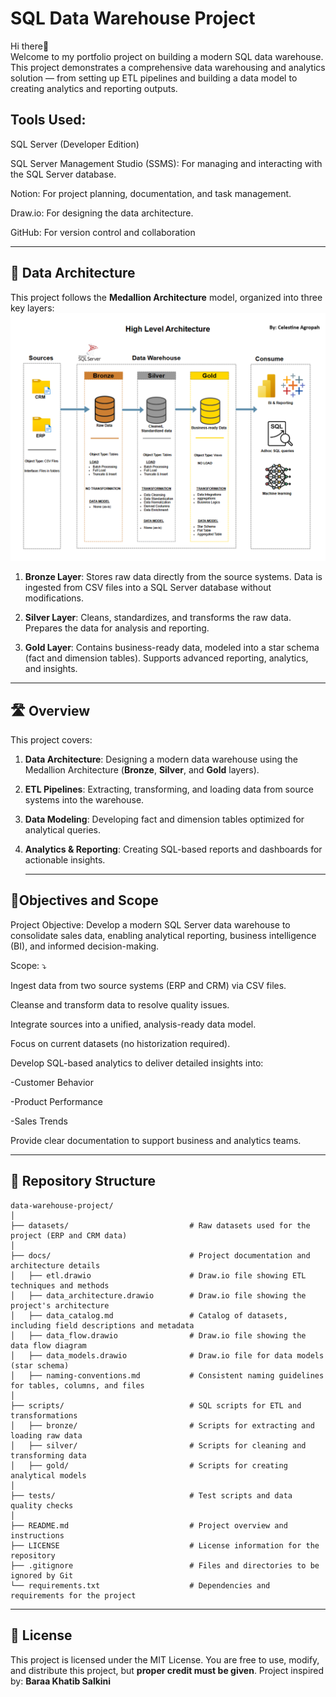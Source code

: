 # SQL Data Warehouse Project

Hi there👋  
Welcome to my portfolio project on building a modern SQL data warehouse. This project demonstrates a comprehensive data warehousing and analytics solution — from setting up ETL pipelines and building a data model to creating analytics and reporting outputs.

## Tools Used:

SQL Server (Developer Edition)

SQL Server Management Studio (SSMS): For managing and interacting with the SQL Server database.

Notion: For project planning, documentation, and task management.

Draw.io: For designing the data architecture.

GitHub: For version control and collaboration   


---

## 🚧 Data Architecture

This project follows the **Medallion Architecture** model, organized into three key layers:
![Data Architecture](docs/data_warehouse_arch.png)


1. **Bronze Layer**: Stores raw data directly from the source systems. Data is ingested from CSV files into a SQL Server database without modifications.

2. **Silver Layer**: Cleans, standardizes, and transforms the raw data. Prepares the data for analysis and reporting.

3. **Gold Layer**: Contains business-ready data, modeled into a star schema (fact and dimension tables). Supports advanced reporting, analytics, and insights.

---

## 🛣️ Overview

This project covers:

1. **Data Architecture**: Designing a modern data warehouse using the Medallion Architecture (**Bronze**, **Silver**, and **Gold** layers).
2. **ETL Pipelines**: Extracting, transforming, and loading data from source systems into the warehouse.
3. **Data Modeling**: Developing fact and dimension tables optimized for analytical queries.
4. **Analytics & Reporting**: Creating SQL-based reports and dashboards for actionable insights.

   ---
## 🎯Objectives and Scope

Project Objective:
Develop a modern SQL Server data warehouse to consolidate sales data, enabling analytical reporting, business intelligence (BI), and informed decision-making.

Scope: ⤵️

Ingest data from two source systems (ERP and CRM) via CSV files.

Cleanse and transform data to resolve quality issues.

Integrate sources into a unified, analysis-ready data model.

Focus on current datasets (no historization required).

Develop SQL-based analytics to deliver detailed insights into:

-Customer Behavior

-Product Performance

-Sales Trends

Provide clear documentation to support business and analytics teams.

---
## 📂 Repository Structure

```
data-warehouse-project/
│
├── datasets/                           # Raw datasets used for the project (ERP and CRM data)
│
├── docs/                               # Project documentation and architecture details
│   ├── etl.drawio                      # Draw.io file showing ETL techniques and methods
│   ├── data_architecture.drawio        # Draw.io file showing the project's architecture
│   ├── data_catalog.md                 # Catalog of datasets, including field descriptions and metadata
│   ├── data_flow.drawio                # Draw.io file showing the data flow diagram
│   ├── data_models.drawio              # Draw.io file for data models (star schema)
│   ├── naming-conventions.md           # Consistent naming guidelines for tables, columns, and files
│
├── scripts/                            # SQL scripts for ETL and transformations
│   ├── bronze/                         # Scripts for extracting and loading raw data
│   ├── silver/                         # Scripts for cleaning and transforming data
│   ├── gold/                           # Scripts for creating analytical models
│
├── tests/                              # Test scripts and data quality checks
│
├── README.md                           # Project overview and instructions
├── LICENSE                             # License information for the repository
├── .gitignore                          # Files and directories to be ignored by Git
└── requirements.txt                    # Dependencies and requirements for the project
```
---
## 📜 **License**

This project is licensed under the MIT License.
You are free to use, modify, and distribute this project, but **proper credit must be given**.
Project inspired by: **Baraa Khatib Salkini** 
